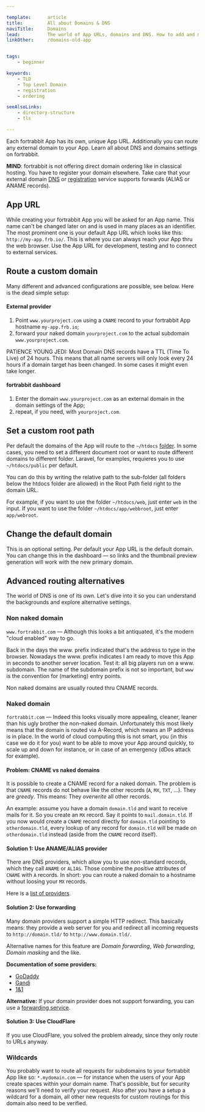 ```yaml
---

template:      article
title:         All about Domains & DNS
naviTitle:     Domains
lead:          The world of App URLs, domains and DNS. How to add and manage custom domains
linkOther:     /domains-old-app


tags:
    - beginner

keywords:
    - TLD
    - Top Level Domain
    - registration
    - ordering

seeAlsoLinks:
    - directory-structure
    - tls

---
```


Each fortrabbit App has its own, unique App URL. Additionally you can route any external domain to your App. Learn all about DNS and domains settings on fortrabbit.


**MIND**: fortrabbit is not offering direct domain ordering like in classical hosting. You have to register your domain elsewhere. Take care that your external domain [DNS](external-services#toc-dns-as-a-service) or [registration](external-services#toc-domain-registration) service supports forwards (ALIAS or ANAME records).

## App URL

While creating your fortrabbit App you will be asked for an App name. This name can't be changed later on and is used in many places as an identifier. The most prominent one is your default App URL which looks like this: `http://my-app.frb.io/`. This is where you can always reach your App thru the web browser. Use the App URL for development, testing and to connect to external services.

## Route a custom domain

Many different and advanced configurations are possible, see below. Here is the dead simple setup:

#### External provider

1. Point `www.yourproject.com` using a `CNAME` record to your fortrabbit App hostname `my-app.frb.io`;
2. forward your naked domain `yourproject.com` to the actual subdomain `www.yourproject.com`.

PATIENCE YOUNG JEDI: Most Domain DNS records have a TTL (Time To Live) of 24 hours. This means that all name servers will only look every 24 hours if a domain target has been changed. In some cases it might even take longer.

#### fortrabbit dashboard

1. Enter the domain `www.yourproject.com` as an external domain in the domain settings of the App;
2. repeat, if you need, with `yourproject.com`.

## Set a custom root path

Per default the domains of the App will route to the `~/htdocs` [folder](directory-structure). In some cases, you need to set a different document root or want to route different domains to different folder. Laravel, for examples, requieres you to use `~/htdocs/public` per default.

You can do this by writing the relative path to the sub-folder (all folders below the htdocs folder are allowed) in the Root Path field right to the domain URL.

For example, if you want to use the folder `~/htdocs/web`, just enter `web` in the input. If you want to use the folder `~/htdocs/app/webbroot`, just enter `app/webroot`.

## Change the default domain

This is an optional setting. Per default your App URL is the default domain. You can change this in the dashboard — so links and the thumbnail preview generation will work with the new primary domain.

## Advanced routing alternatives

The world of DNS is one of its own. Let's dive into it so you can understand the backgrounds and explore alternative settings.

### Non naked domain

`www.fortrabbit.com` — Although this looks a bit antiquated, it's the modern "cloud enabled" way to go.

Back in the days the www. prefix indicated that's the address to type in the browser. Nowadays the www. prefix indicates I am ready to move this App in seconds to another server location. Test it: all big players run on a www. subdomain. The name of the subdomain prefix is not so important, but `www` is the convention for (marketing) entry points.

Non naked domains are usually routed thru CNAME records.

### Naked domain

`fortrabbit.com` — Indeed this looks visually more appealing, cleaner, leaner than his ugly brother the non-naked domain. Unfortunately this most likely means that the domain is routed via A-Record, which means an IP address is in place. In the world of cloud computing this is not smart, you (in this case we do it for you) want to be able to move your App around quickly, to scale up and down for instance, or in case of an emergency (dDos attack for example).

#### Problem: CNAME vs naked domains

It is possible to create a CNAME record for a naked domain. The problem is that `CNAME` records do not behave like the other records (`A`, `MX`, `TXT`, …). They are *greedy*. This means: They *overwrite* all other records.

An example: assume you have a domain `domain.tld` and want to receive mails for it. So you create an `MX` record. Say it points to `mail.domain.tld`. If you now would create a `CNAME` record directly for `domain.tld` pointing to `otherdomain.tld`, every lookup of any record for `domain.tld` will be made on `otherdomain.tld` instead (aside from the `CNAME` record itself).

#### Solution 1: Use ANAME/ALIAS provider

There are DNS providers, which allow you to use non-standard records, which they call `ANAME` or `ALIAS`. Those combine the *positive* attributes of `CNAME`  with `A` records. In short: you can route a naked domain to a hostname without loosing your `MX` records.

Here is a [list of providers](/external-services#toc-dns-as-a-service).

#### Solution 2: Use forwarding

Many domain providers support a simple HTTP redirect. This basically means: they provide a web server for you and redirect all incoming requests to `http://domain.tld/` to `http://www.domain.tld/`.

Alternative names for this feature are *Domain forwarding*, *Web forwarding*, *Domain masking* and the like.

**Documentation of some providers:**

* [GoDaddy](https://support.godaddy.com/help/article/422/manually-forwarding-or-masking-your-domain-name)
* [Gandi](https://wiki.gandi.net/en/domains/management/domain-as-website/forwarding)
* [1&1](http://help.1and1.com/domains-c36931/manage-domains-c79822/domain-destination-c38672redirectforward-your-domain-a594868.html)

**Alternative:** If your domain provider does not support forwarding, you can use a [forwarding service](/external-services#toc-domain-forwarding-as-a-service).

#### Solution 3: Use CloudFlare

If you use CloudFlare, you solved the problem already, since they only route to URLs anyway.

### Wildcards

You probably want to route all requests for subdomains to your fortrabbit App like so: `*.mydomain.com` — for instance when the users of your App create spaces within your domain name. That's possible, but for security reasons we'll need to verify your request. Also after you have a setup a wildcard for a domain, all other new requests for custom routings for this domain also need to be verified.
